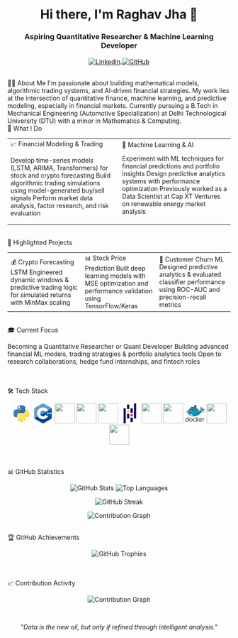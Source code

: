 <h1 align="center">Hi there, I'm Raghav Jha 👋</h1>
<h3 align="center">Aspiring Quantitative Researcher & Machine Learning Developer</h3>
<p align="center">
  <a href="https://linkedin.com/in/raghav-jha-512b8a309" target="_blank">
    <img align="center" src="https://raw.githubusercontent.com/rahuldkjain/github-profile-readme-generator/master/src/images/icons/Social/linked-in-alt.svg" alt="LinkedIn" height="30" width="40" />
  </a>
  <a href="https://github.com/Donysus" target="_blank">
    <img align="center" src="https://raw.githubusercontent.com/rahuldkjain/github-profile-readme-generator/master/src/images/icons/Social/github.svg" alt="GitHub" height="30" width="40" />
  </a>
</p>
<br>
👨‍💻 About Me
I'm passionate about building mathematical models, algorithmic trading systems, and AI-driven financial strategies. My work lies at the intersection of quantitative finance, machine learning, and predictive modeling, especially in financial markets.
Currently pursuing a B.Tech in Mechanical Engineering (Automotive Specialization) at Delhi Technological University (DTU) with a minor in Mathematics & Computing.
<br>
🎯 What I Do
<table>
<tr>
<td width="50%">
📈 Financial Modeling & Trading

Develop time-series models (LSTM, ARIMA, Transformers) for stock and crypto forecasting
Build algorithmic trading simulations using model-generated buy/sell signals
Perform market data analysis, factor research, and risk evaluation

</td>
<td width="50%">
🤖 Machine Learning & AI

Experiment with ML techniques for financial predictions and portfolio insights
Design predictive analytics systems with performance optimization
Previously worked as a Data Scientist at Cap XT Ventures on renewable energy market analysis

</td>
</tr>
</table>
<br>
🚀 Highlighted Projects
<table>
<tr>
<td width="33%">
💰 Crypto Forecasting LSTM
Engineered dynamic windows & predictive trading logic for simulated returns with MinMax scaling
</td>
<td width="33%">
📊 Stock Price Prediction
Built deep learning models with MSE optimization and performance validation using TensorFlow/Keras
</td>
<td width="33%">
🎯 Customer Churn ML
Designed predictive analytics & evaluated classifier performance using ROC-AUC and precision-recall metrics
</td>
</tr>
</table>
<br>
🎓 Current Focus

Becoming a Quantitative Researcher or Quant Developer
Building advanced financial ML models, trading strategies & portfolio analytics tools
Open to research collaborations, hedge fund internships, and fintech roles

<br>

<br>
🛠️ Tech Stack
<p align="center">
<a href="https://www.python.org" target="_blank" rel="noreferrer"><img src="https://raw.githubusercontent.com/devicons/devicon/master/icons/python/python-original.svg" width="45" height="45"/></a>
<a href="https://www.w3schools.com/cpp/" target="_blank" rel="noreferrer"><img src="https://raw.githubusercontent.com/devicons/devicon/master/icons/cplusplus/cplusplus-original.svg" width="45" height="45"/></a>
<a href="https://pytorch.org/" target="_blank" rel="noreferrer"><img src="https://www.vectorlogo.zone/logos/pytorch/pytorch-icon.svg" width="45" height="45"/></a>
<a href="https://www.tensorflow.org" target="_blank" rel="noreferrer"><img src="https://www.vectorlogo.zone/logos/tensorflow/tensorflow-icon.svg" width="45" height="45"/></a>
<a href="https://scikit-learn.org/" target="_blank" rel="noreferrer"><img src="https://upload.wikimedia.org/wikipedia/commons/0/05/Scikit_learn_logo_small.svg" width="45" height="45"/></a>
<a href="https://pandas.pydata.org/" target="_blank" rel="noreferrer"><img src="https://raw.githubusercontent.com/devicons/devicon/master/icons/pandas/pandas-original.svg" width="45" height="45"/></a>
<a href="https://numpy.org/" target="_blank" rel="noreferrer"><img src="https://www.vectorlogo.zone/logos/numpy/numpy-icon.svg" width="45" height="45"/></a>
<a href="https://seaborn.pydata.org/" target="_blank" rel="noreferrer"><img src="https://seaborn.pydata.org/_images/logo-mark-lightbg.svg" width="45" height="45"/></a>
<a href="https://www.docker.com/" target="_blank" rel="noreferrer"><img src="https://raw.githubusercontent.com/devicons/devicon/master/icons/docker/docker-original-wordmark.svg" width="45" height="45"/></a>
<a href="https://git-scm.com/" target="_blank" rel="noreferrer"><img src="https://www.vectorlogo.zone/logos/git-scm/git-scm-icon.svg" width="45" height="45"/></a>
<a href="https://www.sqlite.org/" target="_blank" rel="noreferrer"><img src="https://www.vectorlogo.zone/logos/sqlite/sqlite-icon.svg" width="45" height="45"/></a>
</p>
<br>

<br>
📊 GitHub Statistics
<p align="center">
  <img 
    src="https://github-readme-stats-cyan-omega.vercel.app/api?username=Donysus&show_icons=true&count_private=true&include_all_commits=true&theme=radical&hide_border=true&cache_seconds=1800" 
    alt="GitHub Stats" 
    height="180" 
  />
  <img 
    src="https://github-readme-stats-cyan-omega.vercel.app/api/top-langs/?username=Donysus&layout=compact&theme=radical&hide_border=true&langs_count=8&count_private=true" 
    alt="Top Languages" 
    height="180" 
  />
</p>
<p align="center">
  <img src="https://streak-stats.demolab.com/?user=Donysus&theme=radical&hide_border=true" alt="GitHub Streak" />
</p>
<p align="center">
  <img src="https://github-profile-summary-cards.vercel.app/api/cards/profile-details?username=Donysus&theme=radical" alt="Contribution Graph" />
</p>
<br>
🏆 GitHub Achievements
<p align="center">
  <img src="https://github-profile-trophy.vercel.app/?username=Donysus&theme=radical&no-frame=false&no-bg=false&margin-w=15&margin-h=15" alt="GitHub Trophies" />
</p>
<br>

<br>
📈 Contribution Activity
<p align="center">
  <img src="https://github-readme-activity-graph.vercel.app/graph?username=Donysus&theme=tokyo-night&hide_border=true&area=true" alt="Contribution Graph" />
</p>
<br>

<p align="center">
  <i>"Data is the new oil, but only if refined through intelligent analysis."</i>
</p>
